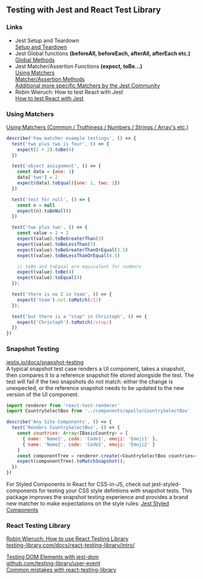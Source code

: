 ## Testing with Jest and React Test Library  
### **Links**  
* Jest Setup and Teardown  
  [Setup and Teardown](https://jestjs.io/docs/setup-teardown)  
* Jest Global functions **(beforeAll, beforeEach, afterAll, afterEach etc.)**  
  [Global Methods](https://jestjs.io/docs/api)
* Jest Matcher/Assertion Functions **(expect, toBe...)**   
  [Using Matchers](https://jestjs.io/docs/using-matchers)  
  [Matcher/Assertion Methods](https://jestjs.io/docs/expect)  
  [Additional more specific Matchers by the Jest Community](https://github.com/jest-community/jest-extended)  
* Robin Wieruch: How to test React with Jest  
  [How to test React with Jest](https://www.robinwieruch.de/react-testing-jest)  

### **Using Matchers**  
[Using Matchers (Common / Truthiness / Numbers / Strings / Array's etc.)](https://jestjs.io/docs/using-matchers)  
```javascript
describe('Few matcher example testings', () => {
  test('two plus two is four', () => {
    expect(2 + 2).toBe(4)
  })

  test('object assignment', () => {
    const data = {one: 1}
    data['two'] = 2
    expect(data).toEqual({one: 1, two: 2})
  })

  test('test for null', () => {
    const n = null
    expect(n).toBeNull()
  })

  test('two plus two', () => {
    const value = 2 + 2
    expect(value).toBeGreaterThan(3)
    expect(value).toBeLessThan(5)
    expect(value).toBeGreaterThanOrEqual(3.5)
    expect(value).toBeLessThanOrEqual(4.5)

    // toBe and toEqual are equivalent for numbers
    expect(value).toBe(4)
    expect(value).toEqual(4)
  });

  test('there is no I in team', () => {
    expect('team').not.toMatch(/I/)
  });

  test('but there is a "stop" in Christoph', () => {
    expect('Christoph').toMatch(/stop/)
  })
})
``` 

### **Snapshot Testing**  
[jestjs.io/docs/snapshot-testing](https://jestjs.io/docs/snapshot-testing)  
A typical snapshot test case renders a UI component, takes a snapshot, then compares it to a reference snapshot file stored alongside the test. The test will fail if the two snapshots do not match: either the change is unexpected, or the reference snapshot needs to be updated to the new version of the UI component.  

```javascript
import renderer from 'react-test-renderer'
import CountrySelectBox from '../components/apollo/CountrySelectBox'

describe('Any Site Components', () => {
  test('Renders CountrySelectBox', () => {
    const countries: Array<IBasicCountry> = [
      { name: 'Name1', code: 'Code1', emoji: 'Emoji1' },
      { name: 'Name2', code: 'Code2', emoji: 'Emoji2' }
    ]
    const componentTree = renderer.create(<CountrySelectBox countries={countries} countrySelected={(s:string) => {}} />).toJSON();
    expect(componentTree).toMatchSnapshot();
  })
})
```  
For Styled Components in React for CSS-in-JS, check out jest-styled-components for testing your CSS style defintions with snapshot tests. This package improves the snapshot testing experience and provides a brand new matcher to make expectations on the style rules: [Jest Styled Components](https://github.com/styled-components/jest-styled-components)  

### **React Testing Library**  
[Robin Wieruch: How to use React Testing Library](https://www.robinwieruch.de/react-testing-library)  
[testing-library.com/docs/react-testing-library/intro/](https://testing-library.com/docs/react-testing-library/intro/)  




 
[Testing DOM Elements with jest-dom](https://github.com/testing-library/jest-dom/)  
[github.com/testing-library/user-event](https://github.com/testing-library/user-event)  
[Common mistakes with react-testing-library](https://kentcdodds.com/blog/common-mistakes-with-react-testing-library)  


